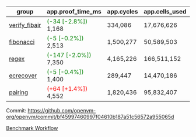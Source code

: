 | group | app.proof_time_ms | app.cycles | app.cells_used | leaf.proof_time_ms | leaf.cycles | leaf.cells_used |
| -- | -- | -- | -- | -- | -- | -- |
| [verify_fibair](https://github.com/openvm-org/openvm/blob/benchmark-results/benchmarks-pr/1629/verify_fibair-bf45997460997f04610b187a51c56572a955065d.md) |<span style='color: green'>(-34 [-2.8%])</span> 1,168 |  334,086 |  17,676,626 |- | - | - |
| [fibonacci](https://github.com/openvm-org/openvm/blob/benchmark-results/benchmarks-pr/1629/fibonacci-bf45997460997f04610b187a51c56572a955065d.md) |<span style='color: green'>(-5 [-0.2%])</span> 2,513 |  1,500,277 |  50,589,503 |- | - | - |
| [regex](https://github.com/openvm-org/openvm/blob/benchmark-results/benchmarks-pr/1629/regex-bf45997460997f04610b187a51c56572a955065d.md) |<span style='color: green'>(-147 [-2.0%])</span> 7,350 |  4,165,226 |  166,511,152 |- | - | - |
| [ecrecover](https://github.com/openvm-org/openvm/blob/benchmark-results/benchmarks-pr/1629/ecrecover-bf45997460997f04610b187a51c56572a955065d.md) |<span style='color: green'>(-5 [-0.4%])</span> 1,400 |  289,447 |  14,470,186 |- | - | - |
| [pairing](https://github.com/openvm-org/openvm/blob/benchmark-results/benchmarks-pr/1629/pairing-bf45997460997f04610b187a51c56572a955065d.md) |<span style='color: red'>(+64 [+1.4%])</span> 4,552 |  1,820,436 |  95,832,407 |- | - | - |


Commit: https://github.com/openvm-org/openvm/commit/bf45997460997f04610b187a51c56572a955065d

[Benchmark Workflow](https://github.com/openvm-org/openvm/actions/runs/14868966941)

